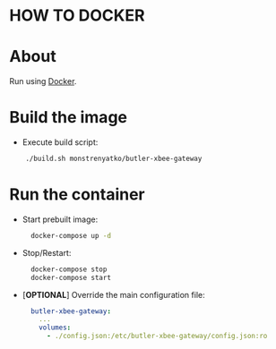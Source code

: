 HOW TO DOCKER
=============

About
=====

Run using [Docker](https://www.docker.com).

Build the image
===============

* Execute build script:
```sh
	./build.sh monstrenyatko/butler-xbee-gateway
```

Run the container
=================

* Start prebuilt image:

  ```sh
    docker-compose up -d
  ```
* Stop/Restart:

  ```sh
    docker-compose stop
    docker-compose start
  ```
* [**OPTIONAL**] Override the main configuration file:

  ```yaml
    butler-xbee-gateway:
      ...
      volumes:
        - ./config.json:/etc/butler-xbee-gateway/config.json:ro
  ```
